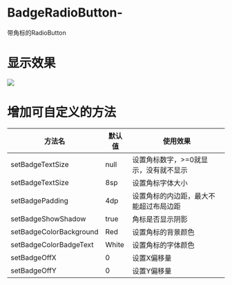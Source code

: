# BadgeRadioButton-
带角标的RadioButton

# 显示效果
![](http://orvwpzusa.bkt.clouddn.com/17-6-21/35900649.jpg)

# 增加可自定义的方法

方法名 | 默认值 | 使用效果
---|---|---
setBadgeTextSize | null | 设置角标数字，>=0就显示，没有就不显示
setBadgeTextSize | 8sp | 设置角标字体大小
setBadgePadding | 4dp |设置角标的内边距，最大不能超过布局边距
setBadgeShowShadow | true |角标是否显示阴影
setBadgeColorBackground | Red |设置角标的背景颜色
setBadgeColorBadgeText | White |设置角标的字体颜色
setBadgeOffX | 0 |设置X偏移量
setBadgeOffY | 0 |设置Y偏移量